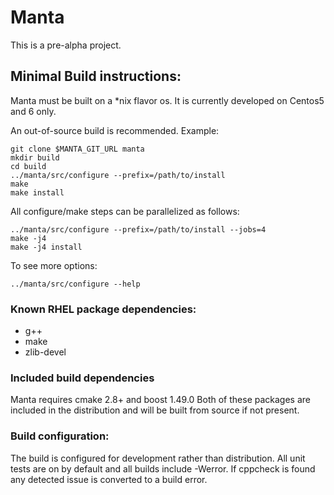 # Manta

This is a pre-alpha project.


## Minimal Build instructions:

Manta must be built on a *nix flavor os. It is currently developed on Centos5 and
6 only.

An out-of-source build is recommended. Example:

    git clone $MANTA_GIT_URL manta
    mkdir build
    cd build
    ../manta/src/configure --prefix=/path/to/install
    make
    make install

All configure/make steps can be parallelized as follows:

    ../manta/src/configure --prefix=/path/to/install --jobs=4
    make -j4
    make -j4 install

To see more options:

    ../manta/src/configure --help


### Known RHEL package dependencies:
* g++
* make
* zlib-devel


### Included build dependencies
Manta requires cmake 2.8+ and boost 1.49.0 Both of these packages are included in
the distribution and will be built from source if not present.


### Build configuration:
The build is configured for development rather than distribution. All unit tests are on by default and all builds include -Werror. If cppcheck is found any detected issue is converted to a build error.

